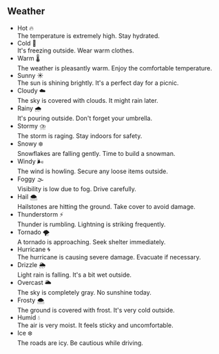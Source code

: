 ## Weather
- Hot 🔥  
  The temperature is extremely high. Stay hydrated.
- Cold 🥶  
  It's freezing outside. Wear warm clothes.
- Warm 🌡️  
  The weather is pleasantly warm. Enjoy the comfortable temperature.
- Sunny ☀️  
  The sun is shining brightly. It's a perfect day for a picnic.
- Cloudy ☁️  
  The sky is covered with clouds. It might rain later.
- Rainy 🌧️  
  It's pouring outside. Don't forget your umbrella.
- Stormy ⛈️  
  The storm is raging. Stay indoors for safety.
- Snowy ❄️  
  Snowflakes are falling gently. Time to build a snowman.
- Windy 🌬️  
  The wind is howling. Secure any loose items outside.
- Foggy 🌫️  
  Visibility is low due to fog. Drive carefully.
- Hail 🌨️  
  Hailstones are hitting the ground. Take cover to avoid damage.
- Thunderstorm ⚡  
  Thunder is rumbling. Lightning is striking frequently.
- Tornado 🌪️  
  A tornado is approaching. Seek shelter immediately.
- Hurricane 🌀  
  The hurricane is causing severe damage. Evacuate if necessary.
- Drizzle 🌦️  
  Light rain is falling. It's a bit wet outside.
- Overcast 🌥️  
  The sky is completely gray. No sunshine today.
- Frosty 🌨️  
  The ground is covered with frost. It's very cold outside.
- Humid 💧  
  The air is very moist. It feels sticky and uncomfortable.
- Ice ❄️  
  The roads are icy. Be cautious while driving.